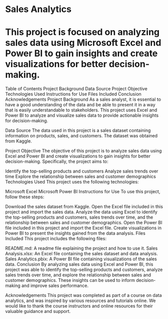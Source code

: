 # Sales Analytics
# This project is focused on analyzing sales data using Microsoft Excel and Power BI to gain insights and create visualizations for better decision-making.

Table of Contents
Project Background
Data Source
Project Objective
Technologies Used
Instructions for Use
Files Included
Conclusion
Acknowledgements
Project Background
As a sales analyst, it is essential to have a good understanding of the data and be able to present it in a way that is easily understandable to stakeholders. This project uses Excel and Power BI to analyze and visualize sales data to provide actionable insights for decision-making.

Data Source
The data used in this project is a sales dataset containing information on products, sales, and customers. The dataset was obtained from Kaggle.

Project Objective
The objective of this project is to analyze sales data using Excel and Power BI and create visualizations to gain insights for better decision-making. Specifically, the project aims to:

Identify the top-selling products and customers
Analyze sales trends over time
Explore the relationship between sales and customer demographics
Technologies Used
This project uses the following technologies:

Microsoft Excel
Microsoft Power BI
Instructions for Use
To use this project, follow these steps:

Download the sales dataset from Kaggle.
Open the Excel file included in this project and import the sales data.
Analyze the data using Excel to identify the top-selling products and customers, sales trends over time, and the relationship between sales and customer demographics.
Open the Power BI file included in this project and import the Excel file.
Create visualizations in Power BI to present the insights gained from the data analysis.
Files Included
This project includes the following files:

README.md: A readme file explaining the project and how to use it.
Sales Analysis.xlsx: An Excel file containing the sales dataset and data analysis.
Sales Analytics.pbix: A Power BI file containing visualizations of the sales data.
Conclusion
By analyzing sales data using Excel and Power BI, this project was able to identify the top-selling products and customers, analyze sales trends over time, and explore the relationship between sales and customer demographics. These insights can be used to inform decision-making and improve sales performance.

Acknowledgements
This project was completed as part of a course on data analytics, and was inspired by various resources and tutorials online. We would like to thank the course instructors and online resources for their valuable guidance and support.